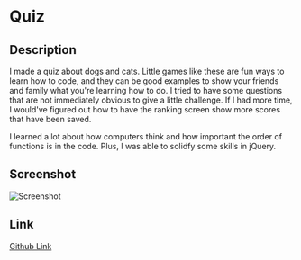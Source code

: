 # Quiz

## Description
I made a quiz about dogs and cats. Little games like these are fun ways to learn how to code, and they can be good examples to show your friends and family what you're learning how to do. I tried to have some questions that are not immediately obvious to give a little challenge. If I had more time, I would've figured out how to have the ranking screen show more scores that have been saved.

I learned a lot about how computers think and how important the order of functions is in the code. Plus, I was able to solidfy some skills in jQuery.

## Screenshot
![Screenshot](./assests/screenshot.png)

## Link
<a href="https://aurorabrynn.github.io/quiz/">Github Link</a>